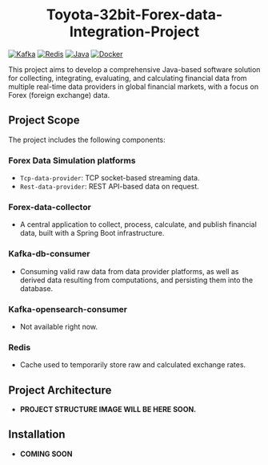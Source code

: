 <h1 align="center">Toyota-32bit-Forex-data-Integration-Project</h1>

[![Kafka](https://img.shields.io/badge/Kafka-Message%20Queue-blue.svg)](https://kafka.apache.org/)
[![Redis](https://img.shields.io/badge/Redis-Data%20Store-red.svg)](https://redis.io/)
[![Java](https://img.shields.io/badge/Java-Programming%20Language-green.svg)](https://www.oracle.com/java/)
[![Docker](https://img.shields.io/badge/Docker-Supported-blue.svg)](https://www.docker.com/)

This project aims to develop a comprehensive Java-based software solution for collecting, integrating, evaluating, and calculating financial data from multiple real-time data providers in global financial markets, with a focus on Forex (foreign exchange) data.

## **Project Scope**
The project includes the following components:

### **Forex Data Simulation platforms**
*  `Tcp-data-provider`: TCP socket-based streaming data.
*  `Rest-data-provider`: REST API-based data on request.

### **Forex-data-collector**
* A central application to collect, process, calculate, and publish financial data, built with a Spring Boot infrastructure.

### **Kafka-db-consumer**
*  Consuming valid raw data from data provider platforms, as well as derived data resulting from computations, and persisting them into the database.

### **Kafka-opensearch-consumer**
* Not available right now.

### **Redis**
* Cache used to temporarily store raw and calculated exchange rates.

## **Project Architecture**

* **PROJECT STRUCTURE IMAGE WILL BE HERE SOON.**

## **Installation**

* **COMING SOON**